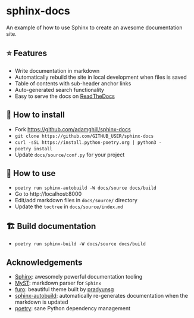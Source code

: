 # sphinx-docs

An example of how to use Sphinx to create an awesome documentation site.

## ⭐ Features

- Write documentation in markdown
- Automatically rebuild the site in local development when files is saved
- Table of contents with sub-header anchor links
- Auto-generated search functionality
- Easy to serve the docs on [ReadTheDocs](https://readthedocs.org)

## 🔧 How to install
- Fork https://github.com/adamghill/sphinx-docs
- `git clone https://github.com/GITHUB_USER/sphinx-docs`
- `curl -sSL https://install.python-poetry.org | python3 -`
- `poetry install`
- Update `docs/source/conf.py` for your project

## 👟 How to use
- `poetry run sphinx-autobuild -W docs/source docs/build`
- Go to http://localhost:8000
- Edit/add markdown files in `docs/source/` directory
- Update the `toctree` in `docs/source/index.md`

## 🏗️ Build documentation
- `poetry run sphinx-build -W docs/source docs/build`

## Acknowledgements

- [Sphinx](https://www.sphinx-doc.org/): awesomely powerful documentation tooling
- [MyST](https://myst-parser.readthedocs.io/): markdown parser for `Sphinx`
- [furo](https://pradyunsg.me/furo/): beautiful theme built by [pradyunsg](https://github.com/pradyunsg/)
- [sphinx-autobuild](https://github.com/executablebooks/sphinx-autobuild): automatically re-generates documentation when the markdown is updated
- [poetry](https://python-poetry.org/): sane Python dependency management
